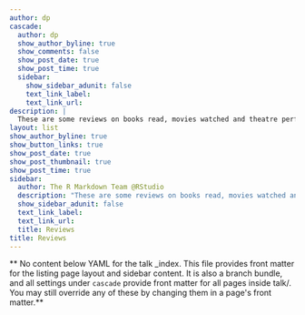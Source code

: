 ```yaml
---
author: dp
cascade:
  author: dp
  show_author_byline: true
  show_comments: false
  show_post_date: true
  show_post_time: true
  sidebar:
    show_sidebar_adunit: false
    text_link_label:
    text_link_url: 
description: |
  These are some reviews on books read, movies watched and theatre performances.
layout: list
show_author_byline: true
show_button_links: true
show_post_date: true
show_post_thumbnail: true
show_post_time: true
sidebar:
  author: The R Markdown Team @RStudio
  description: "These are some reviews on books read, movies watched and theatre performances. \n"
  show_sidebar_adunit: false
  text_link_label: 
  text_link_url:
  title: Reviews
title: Reviews
---
```


** No content below YAML for the talk _index. This file provides front matter for the listing page layout and sidebar content. It is also a branch bundle, and all settings under `cascade` provide front matter for all pages inside talk/. You may still override any of these by changing them in a page's front matter.**
